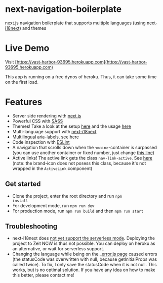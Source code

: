 # next-navigation-boilerplate
next.js navigation boilerplate that supports multiple languages (using [next-i18next](https://github.com/isaachinman/next-i18next)) and themes

# Live Demo
Visit [https://vast-harbor-93695.herokuapp.com](https://vast-harbor-93695.herokuapp.com)

This app is running on a free dynos of heroku. Thus, it can take some time on the first load.

# Features
- Server side rendering with [next.js](https://nextjs.org/)
- Powerful CSS with [SASS](https://sass-lang.com/)
- Themes! Take a look at the setup [here](https://github.com/borispoehland/next-navigation-boilerplate/blob/master/src/common/style/_themes.scss) and the usage [here](https://github.com/borispoehland/next-navigation-boilerplate/blob/7aeaa846f0ba2c9704e4c937c91e3dd70ce64d89/src/components/Nav/style.sass#L43)
- Multi-language support with [next-i18next](https://github.com/isaachinman/next-i18next)
- Multilingual aria-labels, see [here](https://github.com/borispoehland/next-navigation-boilerplate/blob/7aeaa846f0ba2c9704e4c937c91e3dd70ce64d89/src/components/Nav/index.js#L85)
- Code inspection with [ESLint](https://eslint.org/)
- A navigation that scrolls down when the <code>&lt;main&gt;</code>-container is surpassed (you can use another container or fixed number, just change [this line](https://github.com/borispoehland/next-navigation-boilerplate/blob/7aeaa846f0ba2c9704e4c937c91e3dd70ce64d89/src/components/Nav/index.js#L52))
- Active links! The active link gets the class <code>nav-link-active</code>. See [here](https://github.com/borispoehland/next-navigation-boilerplate/blob/fc56c9b2e2c930a88c2009a96b5bba12cc9c72c5/src/components/Nav/helpers/ActiveLink.js#L13) (note: the brand-icon does not posess this class, because it's not wrapped in the <code>ActiveLink</code> component)

## Get started
- Clone the project, enter the root directory and run <code>npm install</code>
- For development mode, run <code>npm run dev</code>
- For production mode, run <code>npm run build</code> and then <code>npm run start</code>

## Troubleshooting
- next-i18next does [not yet support the serverless mode](https://github.com/isaachinman/next-i18next/issues/274). Deploying the project to Zeit NOW is thus not possible. You can deploy on heroku as an alternative, or wait for serverless support.
- Changing the language while being on the [_error.js page](https://github.com/borispoehland/next-navigation-boilerplate/blob/master/pages/_error.js) caused errors (the statusCode was overwritten with null, because getInitialProps was called twice). To fix, I only save the statusCode when it is not null. This works, but is no optimal solution. If you have any idea on how to make this better, please contact me!


